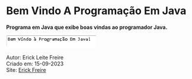 # Bem Vindo A Programação Em Java

**Programa em Java que exibe boas vindas ao programador Java.**

![Olá Mundo Em Java](bemVindo1.png)

Autor: Erick Leite Freire<br>
Criado em: 15-09-2023<br>
Site: [Erick Freire](https://www.erickfreire.com.br)<br>
